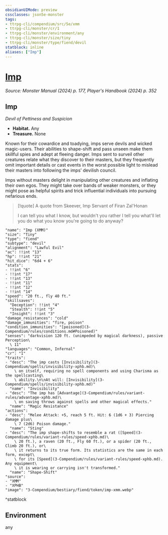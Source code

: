 ```yaml
---
obsidianUIMode: preview
cssclasses: json5e-monster
tags:
- ttrpg-cli/compendium/src/5e/xmm
- ttrpg-cli/monster/cr/1
- ttrpg-cli/monster/environment/any
- ttrpg-cli/monster/size/tiny
- ttrpg-cli/monster/type/fiend/devil
statblock: inline
aliases: ["Imp"]
---
```

# [Imp](3-Compendium\bestiary\fiend/imp-xmm.md)
*Source: Monster Manual (2024) p. 177, Player's Handbook (2024) p. 352*  

## Imp

*Devil of Pettiness and Suspicion*

- **Habitat.** Any  
- **Treasure.** None  

Known for their cowardice and toadying, imps serve devils and wicked magic-users. Their abilities to shape-shift and pass unseen make them skillful spies and adept at fleeing danger. Imps sent to surveil other creatures relate what they discover to their masters, but they frequently omit important details or cast events in the worst possible light to mislead their masters into following the imps' devilish council.

Imps without masters delight in manipulating other creatures and inflating their own egos. They might take over bands of weaker monsters, or they might pose as helpful spirits and trick influential individuals into pursuing nefarious ends.

> [!quote] A quote from Skeever, Imp Servant of Firan Zal'Honan  
> 
> I can tell you what I know, but wouldn't you rather I tell you what'll let you do what you know you're going to do anyway?


```statblock
"name": "Imp (XMM)"
"size": "Tiny"
"type": "fiend"
"subtype": "devil"
"alignment": "Lawful Evil"
"ac": !!int "13"
"hp": !!int "21"
"hit_dice": "6d4 + 6"
"stats":
- !!int "6"
- !!int "17"
- !!int "13"
- !!int "11"
- !!int "12"
- !!int "14"
"speed": "20 ft., fly 40 ft."
"skillsaves":
  "Deception": !!int "4"
  "Stealth": !!int "5"
  "Insight": !!int "3"
"damage_resistances": "cold"
"damage_immunities": "fire, poison"
"condition_immunities": "[poisoned](3-Compendium/rules/conditions.md#Poisoned)"
"senses": "darkvision 120 ft. (unimpeded by magical darkness), passive Perception\
  \ 11"
"languages": "Common, Infernal"
"cr": "1"
"traits":
- "desc": "The imp casts [Invisibility](3-Compendium/spells/invisibility-xphb.md)\
    \ on itself, requiring no spell components and using Charisma as the spellcasting\
    \ ability.\n\nAt will: [Invisibility](3-Compendium/spells/invisibility-xphb.md)"
  "name": "Invisibility"
- "desc": "The imp has [Advantage](3-Compendium/rules/variant-rules/advantage-xphb.md)\
    \ on saving throws against spells and other magical effects."
  "name": "Magic Resistance"
"actions":
- "desc": "Melee Attack: +5, reach 5 ft. Hit: 6 (1d6 + 3) Piercing damage plus\
    \ 7 (2d6) Poison damage."
  "name": "Sting"
- "desc": "The imp shape-shifts to resemble a rat ([Speed](3-Compendium/rules/variant-rules/speed-xphb.md)\
    \ 20 ft.), a raven (20 ft., Fly 60 ft.), or a spider (20 ft., Climb 20 ft.), or\
    \ it returns to its true form. Its statistics are the same in each form, except\
    \ for its [Speed](3-Compendium/rules/variant-rules/speed-xphb.md). Any equipment\
    \ it is wearing or carrying isn't transformed."
  "name": "Shape-Shift"
"source":
- "XMM"
- "XPHB"
"image": "3-Compendium/bestiary/fiend/token/imp-xmm.webp"
```
^statblock

## Environment

any